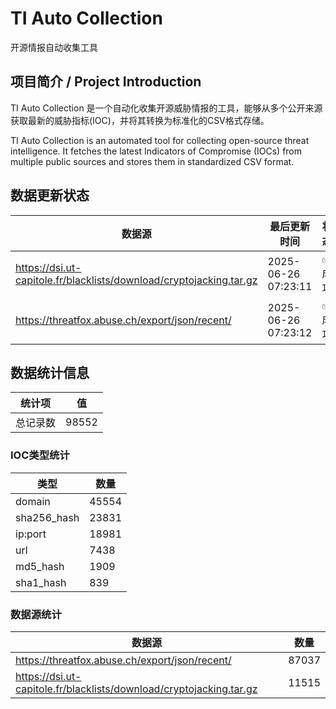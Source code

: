 # TI Auto Collection

 开源情报自动收集工具

## 项目简介 / Project Introduction

TI Auto Collection 是一个自动化收集开源威胁情报的工具，能够从多个公开来源获取最新的威胁指标(IOC)，并将其转换为标准化的CSV格式存储。

TI Auto Collection is an automated tool for collecting open-source threat intelligence. It fetches the latest Indicators of Compromise (IOCs) from multiple public sources and stores them in standardized CSV format.

## 数据更新状态

| 数据源 | 最后更新时间 | 状态 |
|--------|------------|------|
| https://dsi.ut-capitole.fr/blacklists/download/cryptojacking.tar.gz | 2025-06-26 07:23:11 | ✅ 成功 |
| https://threatfox.abuse.ch/export/json/recent/ | 2025-06-26 07:23:12 | ✅ 成功 |




























































































## 数据统计信息

| 统计项 | 值 |
|--------|----|
| 总记录数 | 98552 |

### IOC类型统计

| 类型 | 数量 |
|------|------|
| domain | 45554 |
| sha256_hash | 23831 |
| ip:port | 18981 |
| url | 7438 |
| md5_hash | 1909 |
| sha1_hash | 839 |

### 数据源统计

| 数据源 | 数量 |
|--------|------|
| https://threatfox.abuse.ch/export/json/recent/ | 87037 |
| https://dsi.ut-capitole.fr/blacklists/download/cryptojacking.tar.gz | 11515 |
